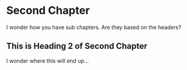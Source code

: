 # Second Chapter

I wonder how you have sub chapters. Are they based on the headers?

## This is Heading 2 of Second Chapter

I wonder where this will end up...



